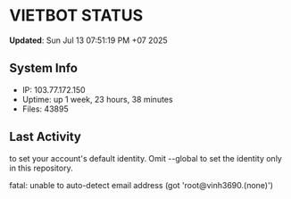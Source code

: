 # VIETBOT STATUS
**Updated**: Sun Jul 13 07:51:19 PM +07 2025

## System Info
- IP: 103.77.172.150
- Uptime: up 1 week, 23 hours, 38 minutes
- Files: 43895

## Last Activity

to set your account's default identity.
Omit --global to set the identity only in this repository.

fatal: unable to auto-detect email address (got 'root@vinh3690.(none)')
